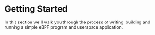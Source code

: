 # Getting Started

In this section we'll walk you through the process of writing, building
and running a simple eBPF program and userspace application.
